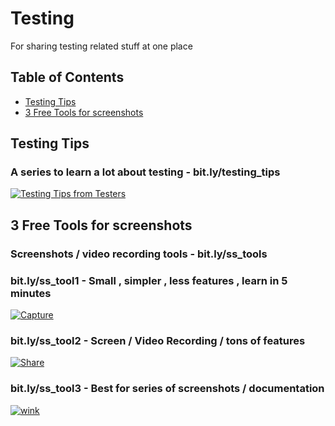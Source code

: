 # Testing
For sharing testing related stuff at one place 

## Table of Contents

* [Testing Tips](#Testing-Tips)
* [3 Free Tools for screenshots](#3-Free--screenshots)


## Testing Tips 
### A series to learn a lot about testing - bit.ly/testing_tips
[![Testing Tips from Testers](https://i.ytimg.com/vi/BtpHIuT1-gI/0.jpg)](https://www.youtube.com/watch?v=BtpHIuT1-gI)

## 3 Free Tools for screenshots
### Screenshots / video recording tools - bit.ly/ss_tools

### bit.ly/ss_tool1 - Small , simpler , less features , learn in 5 minutes
[![Capture](https://i.ytimg.com/vi/c_Yo6ENbJAQ/0.jpg)](https://bit.ly/ss_tool1)

### bit.ly/ss_tool2 - Screen / Video Recording / tons of features
[![Share](https://i.ytimg.com/vi/Te8qVwMPyoo/0.jpg)](https://bit.ly/ss_tool1)

### bit.ly/ss_tool3  - Best for series of screenshots / documentation 
[![wink](https://i.ytimg.com/vi/tdaMuL41LzY/0.jpg)](https://bit.ly/ss_tool3)

